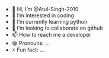 - 👋 Hi, I’m @Atul-Singh-2010
- 👀 I’m interested in  coding
- 🌱 I’m currently learning python
- 💞️ I’m looking to collaborate on github
- 📫 How to reach me a developer
- 😄 Pronouns: ...
- ⚡ Fun fact: ...

<!---
Atul-Singh-2010/Atul-Singh-2010 is a ✨ special ✨ repository because its `README.md` (this file) appears on your GitHub profile.
You can click the Preview link to take a look at your changes.
--->
